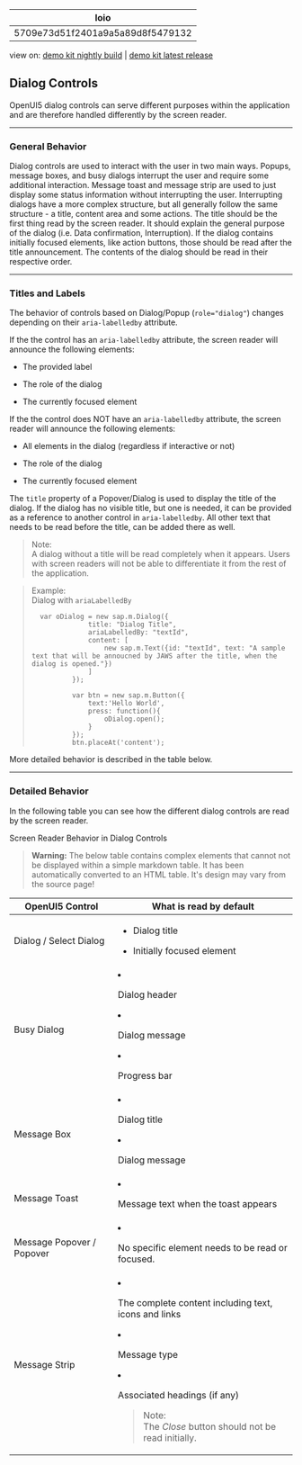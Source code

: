 <!-- loio5709e73d51f2401a9a5a89d8f5479132 -->

| loio |
| -----|
| 5709e73d51f2401a9a5a89d8f5479132 |

<div id="loio">

view on: [demo kit nightly build](https://openui5nightly.hana.ondemand.com/#/topic/5709e73d51f2401a9a5a89d8f5479132) | [demo kit latest release](https://openui5.hana.ondemand.com/#/topic/5709e73d51f2401a9a5a89d8f5479132)</div>

## Dialog Controls

OpenUI5 dialog controls can serve different purposes within the application and are therefore handled differently by the screen reader.

***

### General Behavior

Dialog controls are used to interact with the user in two main ways. Popups, message boxes, and busy dialogs interrupt the user and require some additional interaction. Message toast and message strip are used to just display some status information without interrupting the user. Interrupting dialogs have a more complex structure, but all generally follow the same structure - a title, content area and some actions. The title should be the first thing read by the screen reader. It should explain the general purpose of the dialog \(i.e. Data confirmation, Interruption\). If the dialog contains initially focused elements, like action buttons, those should be read after the title announcement. The contents of the dialog should be read in their respective order.

***

### Titles and Labels

The behavior of controls based on Dialog/Popup \(`role="dialog"`\) changes depending on their `aria-labelledby` attribute.

If the the control has an `aria-labelledby` attribute, the screen reader will announce the following elements:

-   The provided label

-   The role of the dialog

-   The currently focused element


If the the control does NOT have an `aria-labelledby` attribute, the screen reader will announce the following elements:

-   All elements in the dialog \(regardless if interactive or not\)

-   The role of the dialog

-   The currently focused element


The `title` property of a Popover/Dialog is used to display the title of the dialog. If the dialog has no visible title, but one is needed, it can be provided as a reference to another control in `aria-labelledby`. All other text that needs to be read before the title, can be added there as well.

> Note:  
> A dialog without a title will be read completely when it appears. Users with screen readers will not be able to differentiate it from the rest of the application.

> Example:  
> Dialog with `ariaLabelledBy` 
> 
> ```
> 	var oDialog = new sap.m.Dialog({
> 				title: "Dialog Title",
> 				ariaLabelledBy: "textId",
> 				content: [
> 					new sap.m.Text({id: "textId", text: "A sample text that will be annoucned by JAWS after the title, when the dialog is opened."})
> 				]
> 			});
> 			
> 			var btn = new sap.m.Button({
> 				text:'Hello World',
> 				press: function(){
> 					oDialog.open();
> 				}
> 			});
> 			btn.placeAt('content');
> ```

More detailed behavior is described in the table below.

***

### Detailed Behavior

In the following table you can see how the different dialog controls are read by the screen reader.

Screen Reader Behavior in Dialog Controls<a name="loio5709e73d51f2401a9a5a89d8f5479132__table_mv5_wrs_xw"/>

 > **Warning:** The below table contains complex elements that cannot not be displayed within a simple markdown table. It has been automatically converted to an HTML table. It's design may vary from the source page!

<table>
	<thead>
		<tr>
			<th> OpenUI5 Control</th>
			<th>What is read by default</th>
		</tr>
	</thead>
	<tbody>
		<tr>
			<td>Dialog / Select Dialog</td>
			<td>

 -   Dialog title
 -   Initially focused element
			</td>
		</tr>
		<tr>
			<td>Busy Dialog</td>
			<td>

 -   Dialog header
 -   Dialog message

 -   Progress bar
			</td>
		</tr>
		<tr>
			<td>Message Box</td>
			<td>

 -   Dialog title
 -   Dialog message
			</td>
		</tr>
		<tr>
			<td>Message Toast</td>
			<td>

 -   Message text when the toast appears
			</td>
		</tr>
		<tr>
			<td>Message Popover / Popover</td>
			<td>

 -   No specific element needs to be read or focused.
			</td>
		</tr>
		<tr>
			<td>Message Strip</td>
			<td>

 -   The complete content including text, icons and links
 -   Message type

 -   Associated headings \(if any\)


 > Note:  
 > The *Close* button should not be read initially.
			</td>
		</tr>
	</tbody>
</table>

